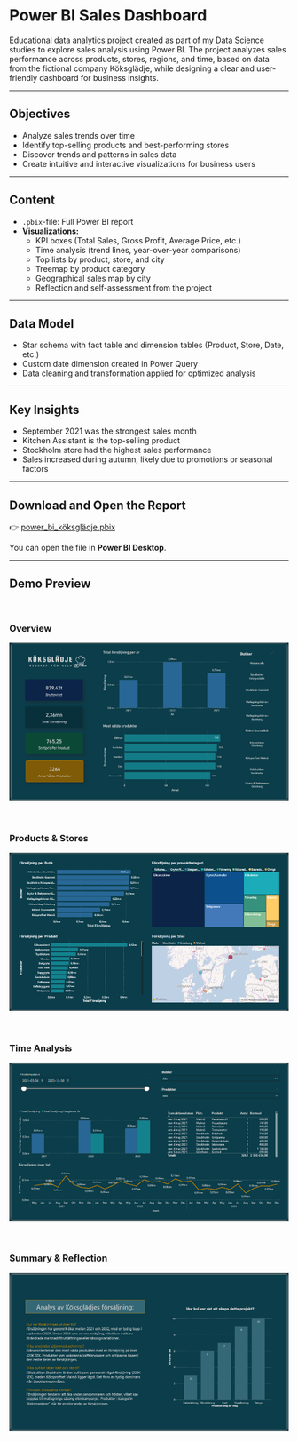 # Power BI Sales Dashboard

Educational data analytics project created as part of my Data Science studies to explore sales analysis using Power BI. The project analyzes sales performance across products, stores, regions, and time, based on data from the fictional company Köksglädje, while designing a clear and user-friendly dashboard for business insights.

---

## Objectives
- Analyze sales trends over time
- Identify top-selling products and best-performing stores
- Discover trends and patterns in sales data
- Create intuitive and interactive visualizations for business users
  
---

## Content
- `.pbix`-file: Full Power BI report
- **Visualizations:**
  - KPI boxes (Total Sales, Gross Profit, Average Price, etc.)
  - Time analysis (trend lines, year-over-year comparisons)
  - Top lists by product, store, and city
  - Treemap by product category
  - Geographical sales map by city
  - Reflection and self-assessment from the project

---

## Data Model
- Star schema with fact table and dimension tables (Product, Store, Date, etc.)
- Custom date dimension created in Power Query
- Data cleaning and transformation applied for optimized analysis

---

## Key Insights
- September 2021 was the strongest sales month
- Kitchen Assistant is the top-selling product
- Stockholm store had the highest sales performance
- Sales increased during autumn, likely due to promotions or seasonal factors

---

## Download and Open the Report

👉 [power_bi_köksglädje.pbix](./power_bi_köksglädje.pbix)  

You can open the file in **Power BI Desktop**.

---

## Demo Preview  
<br>

### Overview  
![Overview](https://raw.githubusercontent.com/lencemajzovska/powerbi-data-visualization/main/images/1_overview.png)

<br>

### Products & Stores  
![Products & Stores](https://raw.githubusercontent.com/lencemajzovska/powerbi-data-visualization/main/images/2_products_stores.png)  

<br>

### Time Analysis  
![Time Analysis](https://raw.githubusercontent.com/lencemajzovska/powerbi-data-visualization/main/images/3_time_analysis.png)  

<br>

### Summary & Reflection  
![Summary & Reflection](https://raw.githubusercontent.com/lencemajzovska/powerbi-data-visualization/main/images/4_summary_reflection.png)  

